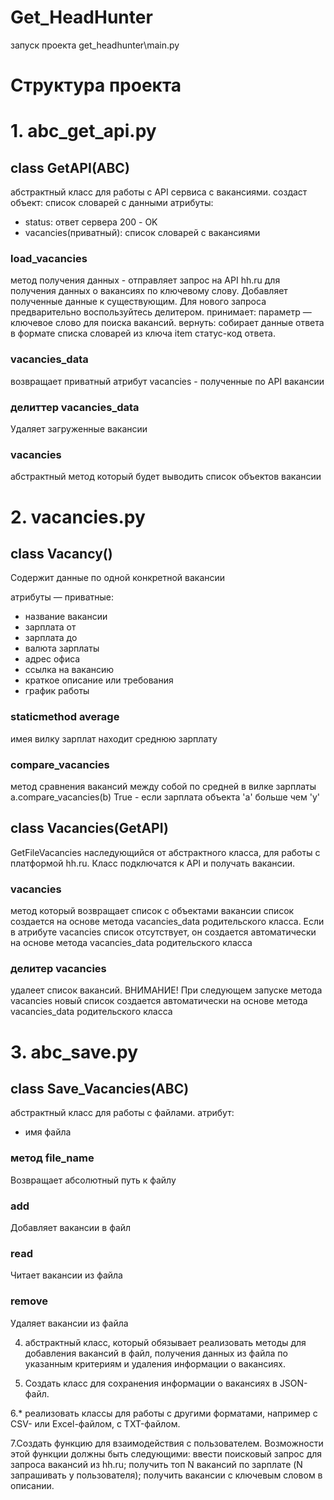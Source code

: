 # Get_HeadHunter
запуск проекта get_headhunter\main.py

# Структура проекта

# 1. abc_get_api.py
## class GetAPI(ABC) 
абстрактный класс для работы с API сервиса с вакансиями.
создаст объект: список словарей с данными
атрибуты:
- status: ответ сервера 200 - OK
- vacancies(приватный): список словарей с вакансиями   

### load_vacancies
метод получения данных -  отправляет запрос на API hh.ru для получения данных о вакансиях по ключевому слову.
Добавляет полученные данные к существующим. 
Для нового запроса предварительно воспользуйтесь делитером.
принимает: параметр — ключевое слово для поиска вакансий.
вернуть: собирает данные ответа в формате списка словарей из ключа item статус-код ответа.

### vacancies_data
возвращает приватный атрибут vacancies - полученные по API вакансии 

### делиттер vacancies_data
Удаляет загруженные вакансии 

### vacancies
абстрактный метод который будет выводить список объектов вакансии 



# 2. vacancies.py
## class Vacancy()
Содержит данные по одной конкретной вакансии

атрибуты — приватные:
- название вакансии
- зарплата от
- зарплата до
- валюта зарплаты
- адрес офиса
- ссылка на вакансию
- краткое описание или требования
- график работы


###  staticmethod average
имея вилку зарплат находит среднюю зарплату

### compare_vacancies
метод сравнения вакансий между собой по средней в вилке зарплаты
a.compare_vacancies(b)
True - если зарплата объекта 'a' больше чем 'y'



## class Vacancies(GetAPI)

GetFileVacancies наследующийся от абстрактного класса, для работы с платформой hh.ru.
Класс  подключатся к API и получать вакансии.

### vacancies
метод который возвращает список с объектами вакансии
список создается на основе метода vacancies_data родительского класса.
Если в атрибуте vacancies список отсутствует, он создается автоматически
на основе метода vacancies_data родительского класса


### делитер vacancies  
удалеет список вакансий.
ВНИМАНИЕ! При следующем запуске метода vacancies новый список создается автоматически
на основе метода vacancies_data родительского класса


# 3. abc_save.py
## class Save_Vacancies(ABC)
абстрактный класс для работы с файлами.
атрибут:
- имя файла

### метод file_name
Возвращает абсолютный путь к файлу

### add 
Добавляет вакансии в файл
### read
Читает вакансии из файла
### remove
Удаляет вакансии из файла



4. абстрактный класс, который обязывает реализовать методы для добавления вакансий в файл, получения данных из файла по указанным критериям и удаления информации о вакансиях.


5. Создать класс для сохранения информации о вакансиях в JSON-файл.

6.* реализовать классы для работы с другими форматами, например с CSV- или Excel-файлом, с TXT-файлом.

7.Создать функцию для взаимодействия с пользователем.
 Возможности этой функции должны быть следующими:
ввести поисковый запрос для запроса вакансий из hh.ru;
получить топ N вакансий по зарплате (N запрашивать у пользователя);
получить вакансии с ключевым словом в описании.

